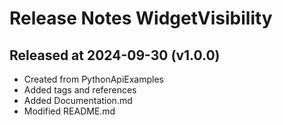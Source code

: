 # Release Notes WidgetVisibility

## Released at 2024-09-30 (v1.0.0)

* Created from PythonApiExamples
* Added tags and references
* Added Documentation.md
* Modified README.md